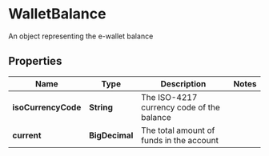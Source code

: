 

# WalletBalance

An object representing the e-wallet balance

## Properties

| Name | Type | Description | Notes |
|------------ | ------------- | ------------- | -------------|
|**isoCurrencyCode** | **String** | The ISO-4217 currency code of the balance |  |
|**current** | **BigDecimal** | The total amount of funds in the account |  |



